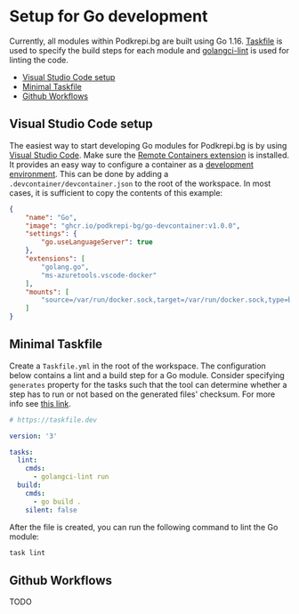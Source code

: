 # Setup for Go development
Currently, all modules within Podkrepi.bg are built using Go 1.16. [Taskfile](https://taskfile.dev) is used to specify the build steps for each module and [golangci-lint](https://golangci-lint.run/) is used for linting the code.

- [Visual Studio Code setup](#visual-studio-code-setup)
- [Minimal Taskfile](#minimal-taskfile)
- [Github Workflows](#github-workflows)

## Visual Studio Code setup
The easiest way to start developing Go modules for Podkrepi.bg is by using [Visual Studio Code](https://code.visualstudio.com/download). Make sure the [Remote Containers extension](https://code.visualstudio.com/docs/remote/containers) is installed. It provides an easy way to configure a container as a [development environment](https://code.visualstudio.com/docs/remote/containers). This can be done by adding a `.devcontainer/devcontainer.json` to the root of the workspace. In most cases, it is sufficient to copy the contents of this example:

```json
{
	"name": "Go",
	"image": "ghcr.io/podkrepi-bg/go-devcontainer:v1.0.0",
	"settings": {
		"go.useLanguageServer": true
	},
	"extensions": [
		"golang.go",
		"ms-azuretools.vscode-docker"
	],
	"mounts": [
		"source=/var/run/docker.sock,target=/var/run/docker.sock,type=bind"
	]
}
```

## Minimal Taskfile
Create a `Taskfile.yml` in the root of the workspace. The configuration below contains a lint and a build step for a Go module. Consider specifying `generates` property for the tasks such that the tool can determine whether a step has to run or not based on the generated files' checksum. For more info see [this link](https://taskfile.dev/#/usage?id=prevent-unnecessary-work).

```yaml
# https://taskfile.dev

version: '3'

tasks:
  lint:
    cmds:
      - golangci-lint run
  build:
    cmds:
      - go build .
    silent: false
```

After the file is created, you can run the following command to lint the Go module:
```bash
task lint
```

## Github Workflows
TODO




